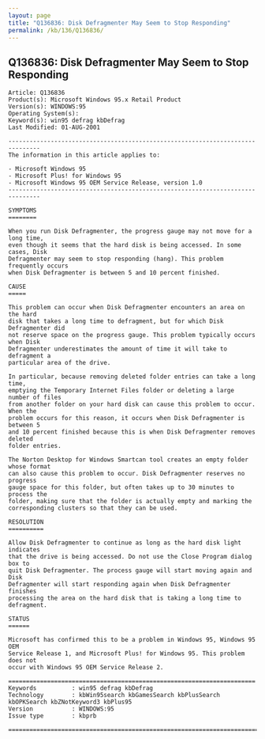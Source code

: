 ```yaml
---
layout: page
title: "Q136836: Disk Defragmenter May Seem to Stop Responding"
permalink: /kb/136/Q136836/
---
```


## Q136836: Disk Defragmenter May Seem to Stop Responding

	Article: Q136836
	Product(s): Microsoft Windows 95.x Retail Product
	Version(s): WINDOWS:95
	Operating System(s): 
	Keyword(s): win95 defrag kbDefrag
	Last Modified: 01-AUG-2001
	
	-------------------------------------------------------------------------------
	The information in this article applies to:
	
	- Microsoft Windows 95 
	- Microsoft Plus! for Windows 95 
	- Microsoft Windows 95 OEM Service Release, version 1.0 
	-------------------------------------------------------------------------------
	
	SYMPTOMS
	========
	
	When you run Disk Defragmenter, the progress gauge may not move for a long time,
	even though it seems that the hard disk is being accessed. In some cases, Disk
	Defragmenter may seem to stop responding (hang). This problem frequently occurs
	when Disk Defragmenter is between 5 and 10 percent finished.
	
	CAUSE
	=====
	
	This problem can occur when Disk Defragmenter encounters an area on the hard
	disk that takes a long time to defragment, but for which Disk Defragmenter did
	not reserve space on the progress gauge. This problem typically occurs when Disk
	Defragmenter underestimates the amount of time it will take to defragment a
	particular area of the drive.
	
	In particular, because removing deleted folder entries can take a long time,
	emptying the Temporary Internet Files folder or deleting a large number of files
	from another folder on your hard disk can cause this problem to occur. When the
	problem occurs for this reason, it occurs when Disk Defragmenter is between 5
	and 10 percent finished because this is when Disk Defragmenter removes deleted
	folder entries.
	
	The Norton Desktop for Windows Smartcan tool creates an empty folder whose format
	can also cause this problem to occur. Disk Defragmenter reserves no progress
	gauge space for this folder, but often takes up to 30 minutes to process the
	folder, making sure that the folder is actually empty and marking the
	corresponding clusters so that they can be used.
	
	RESOLUTION
	==========
	
	Allow Disk Defragmenter to continue as long as the hard disk light indicates
	that the drive is being accessed. Do not use the Close Program dialog box to
	quit Disk Defragmenter. The process gauge will start moving again and Disk
	Defragmenter will start responding again when Disk Defragmenter finishes
	processing the area on the hard disk that is taking a long time to defragment.
	
	STATUS
	======
	
	Microsoft has confirmed this to be a problem in Windows 95, Windows 95 OEM
	Service Release 1, and Microsoft Plus! for Windows 95. This problem does not
	occur with Windows 95 OEM Service Release 2.
	
	======================================================================
	Keywords          : win95 defrag kbDefrag 
	Technology        : kbWin95search kbGamesSearch kbPlusSearch kbOPKSearch kbZNotKeyword3 kbPlus95
	Version           : WINDOWS:95
	Issue type        : kbprb
	
	=============================================================================
	
